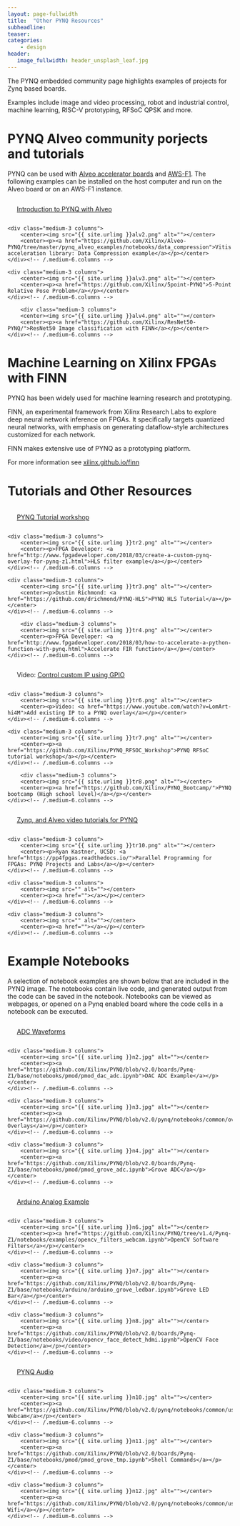```yaml
---
layout: page-fullwidth
title:  "Other PYNQ Resources"
subheadline:
teaser: 
categories:
    - design
header:
   image_fullwidth: header_unsplash_leaf.jpg
---
```

The PYNQ embedded community page highlights examples of projects for Zynq based boards.

Examples include image and video processing, robot and industrial control, machine learning, RISC-V prototyping, RFSoC QPSK and more. 

<!--more-->
# PYNQ Alveo community porjects and tutorials

PYNQ can be used with <a href="https://www.xilinx.com/products/boards-and-kits/alveo.html">Alveo accelerator boards</a> and <a href="https://aws.amazon.com/ec2/instance-types/f1/">AWS-F1</a>. The following examples can be installed on the host computer and run on the Alveo board or on an AWS-F1 instance. 

<div class="row t60">
    <div class="medium-3 columns">
        <center><img src="{{ site.urlimg }}alv1.png" alt=""></center>
        <center><p><a href="https://github.com/Xilinx/Alveo-PYNQ">Introduction to PYNQ with Alveo</a></p></center>
    </div><!-- /.medium-6.columns -->

    <div class="medium-3 columns">
        <center><img src="{{ site.urlimg }}alv2.png" alt=""></center>
        <center><p><a href="https://github.com/Xilinx/Alveo-PYNQ/tree/master/pynq_alveo_examples/notebooks/data_compression">Vitis acceleration library: Data Compression example</a></p></center>
    </div><!-- /.medium-6.columns -->

    <div class="medium-3 columns">
        <center><img src="{{ site.urlimg }}alv3.png" alt=""></center>
        <center><p><a href="https://github.com/Xilinx/5point-PYNQ">5-Point Relative Pose Problem</a></p></center>
    </div><!-- /.medium-6.columns -->

        <div class="medium-3 columns">
        <center><img src="{{ site.urlimg }}alv4.png" alt=""></center>
        <center><p><a href="https://github.com/Xilinx/ResNet50-PYNQ/">ResNet50 Image classification with FINN</a></p></center>
    </div><!-- /.medium-6.columns -->
</div><!-- /.row -->

# Machine Learning on Xilinx FPGAs with FINN

PYNQ has been widely used for machine learning research and prototyping.

FINN, an experimental framework from Xilinx Research Labs to explore deep neural network inference on FPGAs. It specifically targets quantized neural networks, with emphasis on generating dataflow-style architectures customized for each network. 

FINN makes extensive use of PYNQ as a prototyping platform. 

For more information see <a href="https://xilinx.github.io/finn/">xilinx.github.io/finn</a>

# Tutorials and Other Resources

<div class="row t60">
    <div class="medium-3 columns">
        <center><img src="{{ site.urlimg }}tr1.png" alt=""></center>
        <center><p><a href="https://github.com/Xilinx/PYNQ_Workshop">PYNQ Tutorial workshop</a></p></center>
    </div><!-- /.medium-6.columns -->

    <div class="medium-3 columns">
        <center><img src="{{ site.urlimg }}tr2.png" alt=""></center>
        <center><p>FPGA Developer: <a href="http://www.fpgadeveloper.com/2018/03/create-a-custom-pynq-overlay-for-pynq-z1.html">HLS filter example</a></p></center>
    </div><!-- /.medium-6.columns -->

    <div class="medium-3 columns">
        <center><img src="{{ site.urlimg }}tr3.png" alt=""></center>
        <center><p>Dustin Richmond: <a href="https://github.com/drichmond/PYNQ-HLS">PYNQ HLS Tutorial</a></p></center>
    </div><!-- /.medium-6.columns -->

        <div class="medium-3 columns">
        <center><img src="{{ site.urlimg }}tr4.png" alt=""></center>
        <center><p>FPGA Developer: <a href="http://www.fpgadeveloper.com/2018/03/how-to-accelerate-a-python-function-with-pynq.html">Accelerate FIR function</a></p></center>
    </div><!-- /.medium-6.columns -->
</div><!-- /.row -->

<div class="row t60">
    <div class="medium-3 columns">
        <center><img src="{{ site.urlimg }}tr5.png" alt=""></center>
        <center><p>Video: <a href="https://www.youtube.com/watch?v=UBsCNPWudww">Control custom IP using GPIO</a></p></center>
    </div><!-- /.medium-6.columns -->

    <div class="medium-3 columns">
        <center><img src="{{ site.urlimg }}tr6.png" alt=""></center>
        <center><p>Video: <a href="https://www.youtube.com/watch?v=LomArt-hi4M">Add existing IP to a PYNQ overlay</a></p></center>
    </div><!-- /.medium-6.columns -->

    <div class="medium-3 columns">
        <center><img src="{{ site.urlimg }}tr7.png" alt=""></center>
        <center><p><a href="https://github.com/Xilinx/PYNQ_RFSOC_Workshop">PYNQ RFSoC tutorial workshop</a></p></center>
    </div><!-- /.medium-6.columns -->

        <div class="medium-3 columns">
        <center><img src="{{ site.urlimg }}tr8.png" alt=""></center>
        <center><p><a href="https://github.com/Xilinx/PYNQ_Bootcamp/">PYNQ bootcamp (High school level)</a></p></center>
    </div><!-- /.medium-6.columns -->
</div><!-- /.row -->

<div class="row t60">
    <div class="medium-3 columns">
        <center><img src="{{ site.urlimg }}tr9.png" alt=""></center>
        <center><p><a href="https://github.com/MakarenaLabs/Xilinx-FPGA-HLS-PYNQ-ALVEO-Flow">Zynq, and Alveo video tutorials for PYNQ</a></p></center>
    </div><!-- /.medium-6.columns -->

    <div class="medium-3 columns">
        <center><img src="{{ site.urlimg }}tr10.png" alt=""></center>
        <center><p>Ryan Kastner, UCSD: <a href="https://pp4fpgas.readthedocs.io/">Parallel Programming for FPGAs: PYNQ Projects and Labs</a></p></center>
    </div><!-- /.medium-6.columns -->

    <div class="medium-3 columns">
        <center><img src="" alt=""></center>
        <center><p><a href=""></a></p></center>
    </div><!-- /.medium-6.columns -->

    <div class="medium-3 columns">
        <center><img src="" alt=""></center>
        <center><p><a href=""></a></p></center>
    </div><!-- /.medium-6.columns -->
</div><!-- /.row -->


# Example Notebooks

A selection of notebook examples are shown below that are included in the PYNQ image. The notebooks contain live code, and generated output from the code can be saved in the notebook. Notebooks can be viewed as webpages, or opened on a Pynq enabled board where the code cells in a notebook can be executed. 

<div class="row t60">
    <div class="medium-3 columns">
        <center><img src="{{ site.urlimg }}n1.jpg" alt=""></center>
        <center><p><a href="https://github.com/Xilinx/PYNQ/blob/v2.0/boards/Pynq-Z1/base/notebooks/pmod/pmod_adc.ipynb">ADC Waveforms</a></p></center>
    </div><!-- /.medium-6.columns -->

    <div class="medium-3 columns">
        <center><img src="{{ site.urlimg }}n2.jpg" alt=""></center>
        <center><p><a href="https://github.com/Xilinx/PYNQ/blob/v2.0/boards/Pynq-Z1/base/notebooks/pmod/pmod_dac_adc.ipynb">DAC ADC Example</a></p></center>
    </div><!-- /.medium-6.columns -->

    <div class="medium-3 columns">
        <center><img src="{{ site.urlimg }}n3.jpg" alt=""></center>
        <center><p><a href="https://github.com/Xilinx/PYNQ/blob/v2.0/pynq/notebooks/common/overlay_download.ipynb">Downloading Overlays</a></p></center>
    </div><!-- /.medium-6.columns -->

    <div class="medium-3 columns">
        <center><img src="{{ site.urlimg }}n4.jpg" alt=""></center>
        <center><p><a href="https://github.com/Xilinx/PYNQ/blob/v2.0/boards/Pynq-Z1/base/notebooks/pmod/pmod_grove_adc.ipynb">Grove ADC</a></p></center>
    </div><!-- /.medium-6.columns -->
</div><!-- /.row -->

<div class="row t60">
    <div class="medium-3 columns">
        <center><img src="{{ site.urlimg }}n5.jpg" alt=""></center>
        <center><p><a href="https://github.com/Xilinx/PYNQ/tree/v1.4/Pynq-Z1/notebooks/examples/arduino_analog.ipynb">Arduino Analog Example</a></p></center>
    </div><!-- /.medium-6.columns -->

    <div class="medium-3 columns">
        <center><img src="{{ site.urlimg }}n6.jpg" alt=""></center>
        <center><p><a href="https://github.com/Xilinx/PYNQ/tree/v1.4/Pynq-Z1/notebooks/examples/opencv_filters_webcam.ipynb">OpenCV Software Filters</a></p></center>
    </div><!-- /.medium-6.columns -->

    <div class="medium-3 columns">
        <center><img src="{{ site.urlimg }}n7.jpg" alt=""></center>
        <center><p><a href="https://github.com/Xilinx/PYNQ/blob/v2.0/boards/Pynq-Z1/base/notebooks/arduino/arduino_grove_ledbar.ipynb">Grove LED Bar</a></p></center>
    </div><!-- /.medium-6.columns -->

    <div class="medium-3 columns">
        <center><img src="{{ site.urlimg }}n8.jpg" alt=""></center>
        <center><p><a href="https://github.com/Xilinx/PYNQ/blob/v2.0/boards/Pynq-Z1/base/notebooks/video/opencv_face_detect_hdmi.ipynb">OpenCV Face Detection</a></p></center>
    </div><!-- /.medium-6.columns -->
</div><!-- /.row -->

<div class="row t60">
    <div class="medium-3 columns">
        <center><img src="{{ site.urlimg }}n9.jpg" alt=""></center>
        <center><p><a href="https://github.com/Xilinx/PYNQ/blob/v2.0/boards/Pynq-Z1/base/notebooks/audio/audio_playback.ipynb">PYNQ Audio</a></p></center>
    </div><!-- /.medium-6.columns -->

    <div class="medium-3 columns">
        <center><img src="{{ site.urlimg }}n10.jpg" alt=""></center>
        <center><p><a href="https://github.com/Xilinx/PYNQ/blob/v2.0/pynq/notebooks/common/usb_webcam.ipynb">USB Webcam</a></p></center>
    </div><!-- /.medium-6.columns -->

    <div class="medium-3 columns">
        <center><img src="{{ site.urlimg }}n11.jpg" alt=""></center>
        <center><p><a href="https://github.com/Xilinx/PYNQ/blob/v2.0/boards/Pynq-Z1/base/notebooks/pmod/pmod_grove_tmp.ipynb">Shell Commands</a></p></center>
    </div><!-- /.medium-6.columns -->

    <div class="medium-3 columns">
        <center><img src="{{ site.urlimg }}n12.jpg" alt=""></center>
        <center><p><a href="https://github.com/Xilinx/PYNQ/blob/v2.0/pynq/notebooks/common/usb_wifi.ipynb">USB Wifi</a></p></center>
    </div><!-- /.medium-6.columns -->
</div><!-- /.row -->